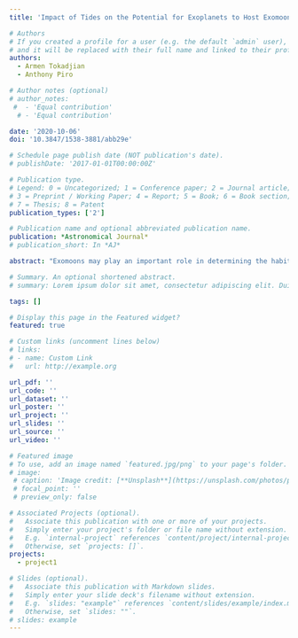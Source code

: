 ```yaml
---
title: 'Impact of Tides on the Potential for Exoplanets to Host Exomoons'

# Authors
# If you created a profile for a user (e.g. the default `admin` user), write the username (folder name) here
# and it will be replaced with their full name and linked to their profile.
authors:
  - Armen Tokadjian
  - Anthony Piro

# Author notes (optional)
# author_notes:
 #  - 'Equal contribution'
  # - 'Equal contribution'

date: '2020-10-06'
doi: '10.3847/1538-3881/abb29e'

# Schedule page publish date (NOT publication's date).
# publishDate: '2017-01-01T00:00:00Z'

# Publication type.
# Legend: 0 = Uncategorized; 1 = Conference paper; 2 = Journal article;
# 3 = Preprint / Working Paper; 4 = Report; 5 = Book; 6 = Book section;
# 7 = Thesis; 8 = Patent
publication_types: ['2']

# Publication name and optional abbreviated publication name.
publication: *Astronomical Journal*
# publication_short: In *AJ*

abstract: "Exomoons may play an important role in determining the habitability of worlds outside of our solar system. They can stabilize conditions, alter the climate by breaking tidal locking with the parent star, drive tidal heating, and perhaps even host life themselves. However, the ability of an exoplanet to sustain an exomoon depends on complex tidal interactions. Motivated by this, we make use of simplified tidal lag models to follow the evolution of the separations and orbital and rotational periods in planet, star, and moon systems. We apply these models to known exoplanet systems to assess the potential for these exoplanets to host exomoons. We find that there are at least 36 systems in which an exoplanet in the habitable zone may host an exomoon for longer than one gigayear. This includes Kepler-1625b, an exoplanet with an exomoon candidate, which we determine would be able to retain a Neptune-sized moon for longer than a Hubble time. These results may help provide potential targets for future observation. In many cases, there remains considerable uncertainty in the composition of specific exoplanets. We show the detection (or not) of an exomoon would provide an important constraint on the planet structure due to differences in their tidal response."

# Summary. An optional shortened abstract.
# summary: Lorem ipsum dolor sit amet, consectetur adipiscing elit. Duis posuere tellus ac convallis placerat. Proin tincidunt magna sed ex sollicitudin condimentum.

tags: []

# Display this page in the Featured widget?
featured: true

# Custom links (uncomment lines below)
# links:
# - name: Custom Link
#   url: http://example.org

url_pdf: ''
url_code: ''
url_dataset: ''
url_poster: ''
url_project: ''
url_slides: ''
url_source: ''
url_video: ''

# Featured image
# To use, add an image named `featured.jpg/png` to your page's folder.
# image:
 # caption: 'Image credit: [**Unsplash**](https://unsplash.com/photos/pLCdAaMFLTE)'
 # focal_point: ''
 # preview_only: false

# Associated Projects (optional).
#   Associate this publication with one or more of your projects.
#   Simply enter your project's folder or file name without extension.
#   E.g. `internal-project` references `content/project/internal-project/index.md`.
#   Otherwise, set `projects: []`.
projects:
  - project1

# Slides (optional).
#   Associate this publication with Markdown slides.
#   Simply enter your slide deck's filename without extension.
#   E.g. `slides: "example"` references `content/slides/example/index.md`.
#   Otherwise, set `slides: ""`.
# slides: example
---
```

